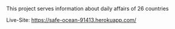 This project serves information about daily affairs of 26 countries

Live-Site: https://safe-ocean-91413.herokuapp.com/
